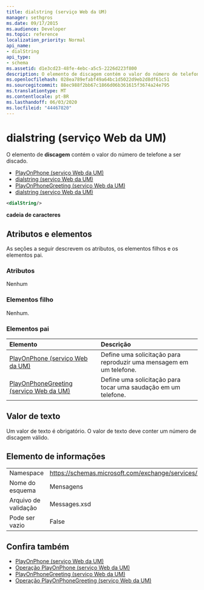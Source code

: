```yaml
---
title: dialstring (serviço Web da UM)
manager: sethgros
ms.date: 09/17/2015
ms.audience: Developer
ms.topic: reference
localization_priority: Normal
api_name:
- dialString
api_type:
- schema
ms.assetid: d1e3cd23-48fe-4ebc-a5c5-2226d223f800
description: O elemento de discagem contém o valor do número de telefone a ser discado.
ms.openlocfilehash: 028ea789efabf49a64bc1d5022d9eb2d8df61c51
ms.sourcegitcommit: 88ec988f2bb67c1866d06b361615f3674a24e795
ms.translationtype: MT
ms.contentlocale: pt-BR
ms.lasthandoff: 06/03/2020
ms.locfileid: "44467820"
---
```

# <a name="dialstring-um-web-service"></a>dialstring (serviço Web da UM)

O elemento de **discagem** contém o valor do número de telefone a ser discado. 
  
- [PlayOnPhone (serviço Web da UM)](playonphone-um-web-service.md) 
- [dialstring (serviço Web da UM)](dialstring-um-web-service.md) 
- [PlayOnPhoneGreeting (serviço Web da UM)](playonphonegreeting-um-web-service.md) 
- [dialstring (serviço Web da UM)](dialstring-um-web-service.md)
  
```xml
<dialString/>
```

 **cadeia de caracteres**
## <a name="attributes-and-elements"></a>Atributos e elementos

As seções a seguir descrevem os atributos, os elementos filhos e os elementos pai.
  
### <a name="attributes"></a>Atributos

Nenhum
  
### <a name="child-elements"></a>Elementos filho

Nenhum.
  
### <a name="parent-elements"></a>Elementos pai

|**Elemento**|**Descrição**|
|:-----|:-----|
|[PlayOnPhone (serviço Web da UM)](playonphone-um-web-service.md) <br/> |Define uma solicitação para reproduzir uma mensagem em um telefone.  <br/> |
|[PlayOnPhoneGreeting (serviço Web da UM)](playonphonegreeting-um-web-service.md) <br/> |Define uma solicitação para tocar uma saudação em um telefone.  <br/> |
   
## <a name="text-value"></a>Valor de texto

Um valor de texto é obrigatório. O valor de texto deve conter um número de discagem válido.
  
## <a name="element-information"></a>Elemento de informações

|||
|:-----|:-----|
|Namespace  <br/> |https://schemas.microsoft.com/exchange/services/2006/messages  <br/> |
|Nome do esquema  <br/> |Mensagens  <br/> |
|Arquivo de validação  <br/> |Messages.xsd  <br/> |
|Pode ser vazio  <br/> |False  <br/> |
   
## <a name="see-also"></a>Confira também

- [PlayOnPhone (serviço Web da UM)](playonphone-um-web-service.md)  
- [Operação PlayOnPhone (serviço Web da UM)](playonphone-operation-um-web-service.md)  
- [PlayOnPhoneGreeting (serviço Web da UM)](playonphonegreeting-um-web-service.md)  
- [Operação PlayOnPhoneGreeting (serviço Web da UM)](playonphonegreeting-operation-um-web-service.md)

